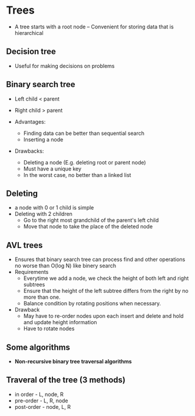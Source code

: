 # Trees
- A tree starts with a root node
– Convenient for storing data that is hierarchical

## Decision tree
- Useful for making decisions on problems

## Binary search tree

- Left child  < parent
- Right child > parent

- Advantages:
    - Finding data can be better than sequential search
    - Inserting a node

- Drawbacks:
    - Deleting a node (E.g. deleting root or parent node)
    - Must have a unique key
    - In the worst case, no better than a linked list

## Deleting
-  a node with 0 or 1 child is simple
-  Deleting with 2 children
    +  Go to the right most grandchild of the parent's left child
    +  Move that node to take the place of the deleted node

## AVL trees
- Ensures that binary search tree can process find and other operations no worse than O(log N) like binery search
- Requirements
    + Everytime we add a node, we check the height of both left and right subtrees
    + Ensure that the height of the left subtree differs from the right by no more than one.
    + Balance condition by rotating positions when necessary.
- Drawback
    - May have to re-order nodes upon each insert and delete and hold and update height information
    - Have to rotate nodes

## Some algorithms
- **Non-recursive binary tree traversal algorithms**

## Traveral of the tree (3 methods)
- in order - L, node, R
- pre-order - L, R, node
- post-order - node, L, R


